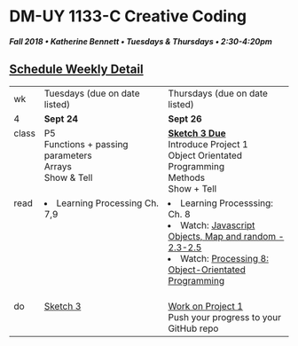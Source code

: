 # DM-UY 1133-C Creative Coding
##### Fall 2018 • Katherine Bennett • Tuesdays & Thursdays • 2:30-4:20pm 

## [Schedule Weekly Detail](Calendar.md) 

<table>
<tr>
<td>wk</td>
<td>Tuesdays (due on date listed)</td>
<td>Thursdays (due on date listed)</td>
</tr>
<!-- dates -->
<tr>
  <td valign="top">4</td>
  <td valign="top" width="48%"><strong>Sept 24</strong></td>
  <td valign="top" width="48%"><strong>Sept 26</strong></td>
</tr>
<!-- class -->
<tr>
	<td valign="top">class</td>
	<!-- day Tues -->
	<td valign="top" width="48%">
	 P5<br>
	Functions + passing parameters <br>
	Arrays<br>
	Show & Tell <br>
	</td>
	<!-- day Thurs -->
	<td valign="top" width="48%">
	<strong><a href = "Sketch_3.md"> Sketch 3 Due</strong></a><br>
	Introduce Project 1<br>
	Object Orientated Programming <br>
	Methods<br>
	Show + Tell <br>
	</td>
<!-- homework -->
<tr>
  <td valign="top">read</td>
  	<!-- day Tues -->
  	<td valign="top">
  	 <li> Learning Processing Ch. 7,9 </li> 
	</td>
  	<!-- day Thurs -->
  	<td valign="top"> 
    <li>Learning Processsing: Ch. 8 </li>
    <li> Watch: <a href="https://www.youtube.com/playlist?list=PLRqwX-V7Uu6Zy51Q-x9tMWIv9cueOFTFA">Javascript Objects, Map and random - 2.3-2.5</a></li>
    <li> Watch: <a href="https://www.youtube.com/user/shiffman/playlists?view=50&sort=dd&shelf_id=2"> Processing 8: Object-Orientated Programming </a> </li><br>
   </td>
</tr>
 <!-- do -->
<tr>
  <td valign="top">do</td>
	<!-- day Tues -->
 	<td valign ="top"> 
 	<a href = "Sketch_3.md">Sketch 3</a> <br>
 	</td>
  	<!-- day Thurs -->
  	<td valign = "top">
	<a href = "Project_1.md"> Work on Project 1 </a> <br>
 		Push your progress to your GitHub repo 
  	</td>	
</tr>
</table>